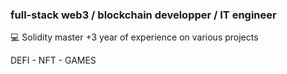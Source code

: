 ### full-stack web3 / blockchain developper / IT engineer

:computer: Solidity master +3 year of experience on various projects

DEFI - NFT - GAMES
